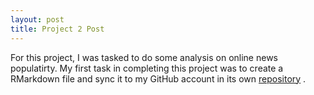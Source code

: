 ```yaml
---
layout: post
title: Project 2 Post
---
```


For this project, I was tasked to do some analysis on online news populatirty. My first task in completing this project was to create a RMarkdown file and sync it to my GitHub account in its own [repository](https://github.com/Rmcolonn/Projest-2) .
